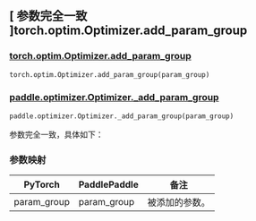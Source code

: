 ## [ 参数完全一致 ]torch.optim.Optimizer.add_param_group

### [torch.optim.Optimizer.add_param_group](https://pytorch.org/docs/stable/generated/torch.optim.Optimizer.add_param_group.html?highlight=torch+optim+optimizer+add_param_group#torch.optim.Optimizer.add_param_group)

```python
torch.optim.Optimizer.add_param_group(param_group)
```

### [paddle.optimizer.Optimizer._add_param_group]()

```python
paddle.optimizer.Optimizer._add_param_group(param_group)
```

参数完全一致，具体如下：

### 参数映射

| PyTorch      | PaddlePaddle | 备注                                                                |
| ------------ | ------------ | ------------------------------------------------------------------- |
| param_group         | param_group         | 被添加的参数。                                                       |
